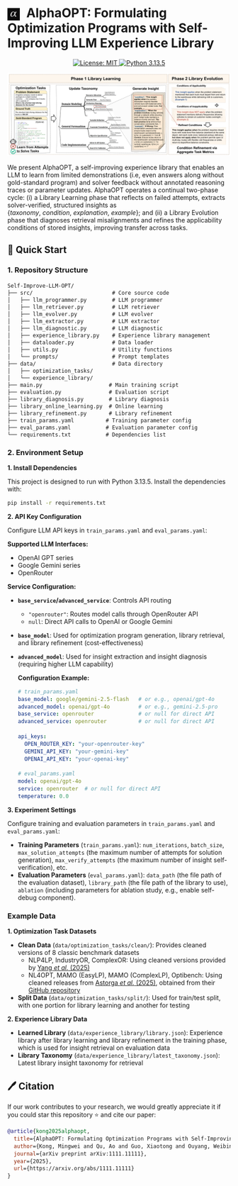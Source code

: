 <h1>
  <img src="figures/logo_alphaopt.png" width="28" alt="AlphaOPT logo"
       style="vertical-align: middle; margin-right: 8px;">
  AlphaOPT: Formulating Optimization Programs with Self-Improving LLM Experience Library
</h1>

<p align="center">
  <a href="https://opensource.org/licenses/MIT">
    <img src="https://img.shields.io/badge/License-MIT-blue.svg" alt="License: MIT">
  </a>
  <a href="https://www.python.org/downloads/">
    <img src="https://img.shields.io/badge/python-3.13.5-blue.svg" alt="Python 3.13.5">
  </a>
</p>

<p align="center"> <img src="figures/framework.png" width="1000px"><br></p>

We present AlphaOPT, a self-improving experience library that enables an LLM to learn from limited demonstrations (i.e, even answers along without gold-standard program) and solver feedback without annotated reasoning traces or parameter updates. AlphaOPT operates a continual two-phase cycle: (i) a Library Learning phase that reflects on failed attempts, extracts solver-verified, structured insights as $\{\textit{taxonomy},\ \textit{condition},\ \textit{explanation},\ \textit{example}\}$; and (ii) a Library Evolution phase that diagnoses retrieval misalignments and refines the applicability conditions of stored insights, improving transfer across tasks. 

## 🚀 Quick Start

### 1. Repository Structure

```
Self-Improve-LLM-OPT/
├── src/                         # Core source code
│   ├── llm_programmer.py        # LLM programmer
│   ├── llm_retriever.py         # LLM retriever
│   ├── llm_evolver.py           # LLM evolver
│   ├── llm_extractor.py         # LLM extractor
│   ├── llm_diagnostic.py        # LLM diagnostic
│   ├── experience_library.py    # Experience library management
│   ├── dataloader.py            # Data loader
│   ├── utils.py                 # Utility functions
│   └── prompts/                 # Prompt templates
├── data/                        # Data directory
│   ├── optimization_tasks/      
│   └── experience_library/      
├── main.py                     # Main training script
├── evaluation.py               # Evaluation script
├── library_diagnosis.py        # Library diagnosis
├── library_online_learning.py  # Online learning
├── library_refinement.py       # Library refinement
├── train_params.yaml          # Training parameter config
├── eval_params.yaml           # Evaluation parameter config
└── requirements.txt           # Dependencies list
```

### 2. Environment Setup 
**1. Install Dependencies**

This project is designed to run with Python 3.13.5. Install the dependencies with:

```bash
pip install -r requirements.txt
```

**2. API Key Configuration**

Configure LLM API keys in `train_params.yaml` and `eval_params.yaml`:

**Supported LLM Interfaces:**
- OpenAI GPT series
- Google Gemini series
- OpenRouter

**Service Configuration:**
- **`base_service`/`advanced_service`**: Controls API routing
  - `"openrouter"`: Routes model calls through OpenRouter API
  - `null`: Direct API calls to OpenAI or Google Gemini
- **`base_model`**: Used for optimization program generation, library retrieval, and library refinement (cost-effectiveness)
- **`advanced_model`**: Used for insight extraction and insight diagnosis (requiring higher LLM capability)

    **Configuration Example:**
    
    ```yaml
    # train_params.yaml
    base_model: google/gemini-2.5-flash   # or e.g., openai/gpt-4o
    advanced_model: openai/gpt-4o         # or e.g., gemini-2.5-pro
    base_service: openrouter              # or null for direct API
    advanced_service: openrouter          # or null for direct API

    api_keys:
      OPEN_ROUTER_KEY: "your-openrouter-key"
      GEMINI_API_KEY: "your-gemini-key"
      OPENAI_API_KEY: "your-openai-key"

    # eval_params.yaml
    model: openai/gpt-4o
    service: openrouter  # or null for direct API
    temperature: 0.0
    ```

**3. Experiment Settings**

Configure training and evaluation parameters in `train_params.yaml` and `eval_params.yaml`:

- **Training Parameters** (`train_params.yaml`): `num_iterations`, `batch_size`, `max_solution_attempts` (the maximum number of attempts for solution generation), `max_verify_attempts` (the maximum number of insight self-verification), etc.
- **Evaluation Parameters** (`eval_params.yaml`): `data_path` (the file path of the evaluation dataset),  `library_path` (the file path of the library to use), `ablation` (including parameters for ablation study, e.g., enable self-debug component). 


### Example Data

**1. Optimization Task Datasets**
- **Clean Data** (`data/optimization_tasks/clean/`): Provides cleaned versions of 8 classic benchmark datasets
  - NLP4LP, IndustryOR, ComplexOR: Using cleaned versions provided by [Yang *et al.* (2025)](https://arxiv.org/abs/2501.01234)
  - NL4OPT, MAMO (EasyLP), MAMO (ComplexLP), Optibench: Using cleaned releases from [Astorga *et al.* (2025)](https://arxiv.org/abs/2411.01679), obtained from their [GitHub repository](https://github.com/LLM4OR/LLM4OR)
- **Split Data** (`data/optimization_tasks/split/`): Used for train/test split, with one portion for library learning and another for testing

**2. Experience Library Data**
- **Learned Library** (`data/experience_library/library.json`): Experience library after library learning and library refinement in the training phase, which is used for insight retrieval on evaluation data
- **Library Taxonomy** (`data/experience_library/latest_taxonomy.json`): Latest library insight taxonomy for retrieval


## 🖊️ Citation

If our work contributes to your research, we would greatly appreciate it if you could star this repository ⭐ and cite our paper:

```bibtex
@article{kong2025alphaopt,
  title={AlphaOPT: Formulating Optimization Programs with Self-Improving LLM Experience Library},
  author={Kong, Mingwei and Qu, Ao and Guo, Xiaotong and Ouyang, Weibin and Jiang, Chuhan and Zheng, Hao and Ma, Yining and Zhuang, Dingyi and Tang, Yihong and Li, Jinyu and Wang, Hao and Wu, Chen and Zhao, Jinhua},
  journal={arXiv preprint arXiv:1111.11111},
  year={2025},
  url={https://arxiv.org/abs/1111.11111}
}
```
